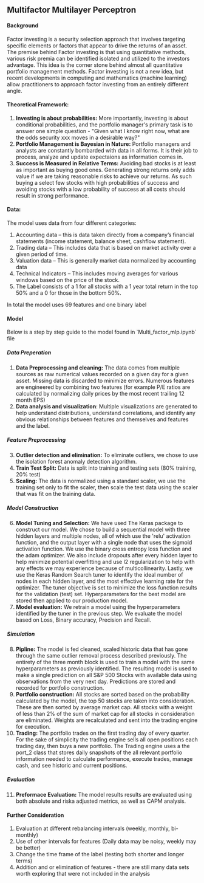 ## Multifactor Multilayer Perceptron

#### Background

<p>Factor investing is a security selection approach that involves targeting specific elements or factors that appear to drive the returns of an asset. The premise behind Factor investing is that using quantitative methods, various risk premia can be identified isolated and utilized to the investors advantage. This idea is the corner stone behind almost all quantitative portfolio management methods. Factor investing is not a new idea, but recent developments in computing and mathematics (machine learning) allow practitioners to approach factor investing from an entirely different angle.</p>

#### Theoretical Framework: 
 
1) __Investing is about probabilities:__ More importantly, investing is about conditional probabilities, and the portfolio manager's primary task is to answer one simple question - "Given what I know right now, what are the odds security xxx moves in a desirable way?" 
2) __Portfolio Management is Bayesian in Nature:__ Portfolio managers and analysts are constantly bombarded with data in all forms. It is their job to process, analyze and update expectaions as information comes in.  
3) __Success is Measured in Relative Terms:__ Avoiding bad stocks is at least as important as buying good ones. Generating strong returns only adds value if we are taking reasonable risks to achieve our returns. As such buying a select few stocks with high probabilities of success and avoiding stocks with a low probability of success at all costs should result in strong performance.

#### Data:

<p> The model uses data from four different categories:</p>

1) Accounting data – this is data taken directly from a company’s financial statements (income statement, balance sheet, cashflow statement). 
2) Trading data – This includes data that is based on market activity over a given period of time. 
3) Valuation data – This is generally market data normalized by accounting data 
4) Technical Indicators – This includes moving averages for various windows based on the price of the stock.
5) The Label consists of a 1 for all stocks with a 1 year total return in the top 50% and a 0 for those in the bottom 50%.

<p> In total the model uses 69 features and one binary label<p/>

#### Model

<p> Below is a step by step guide to the model found in `Multi_factor_mlp.ipynb` file</p>

##### Data Preperation

1. __Data Preprocessing and cleaning:__ The data comes from multiple sources as raw numerical values recorded on a given day for a given asset. Missing data is discarded to minimize errors. Numerous features are engineered by combining two features (for example P/E ratios are calculated by normalizing daily prices by the most recent trailing 12 month EPS)  
2. __Data analysis and visualization__: Multiple visualizations are generated to help understand distributions, understand correlations, and identify any obvious relationships between features and themselves and features and the label.

##### Feature Preprocessing 

3. __Outlier detection and elimination:__ To eliminate outliers, we chose to use the isolation forest anomaly detection algorithm.
4. __Train Test Split:__ Data is split into training and testing sets (80% training, 20% test)
5. __Scaling:__ The data is normalized using a standard scaler, we use the training set only to fit the scaler, then scale the test data using the scaler that was fit on the training data.

##### Model Construction

6. __Model Tuning and Selection:__ We have used The Keras package to construct our model. We chose to build a sequential model with three hidden layers and multiple nodes, all of which use the 'relu' activation function, and the output layer with a single node that uses the sigmoid activation function. We use the binary cross entropy loss function and the adam optimizer. We also include dropouts after every hidden layer to help minimize potential overfitting and use l2 regularization to help with any effects we may experience because of multicollinearity. Lastly, we use the Keras Random Search tuner to identify the ideal number of nodes in each hidden layer, and the most effective learning rate for the optimizer. The tuner objective is set to minimize the loss function results for the validation (test) set. Hyperparameters for the best model are stored then applied to our production model.
7. __Model evaluation:__ We retrain a model using the hyperparameters identified by the tuner in the previous step. We evaluate the model based on Loss, Binary accuracy, Precision and Recall.

##### Simulation

8. __Pipline:__ The model is fed cleaned, scaled historic data that has gone through the same outlier removal process described previously. The entirety of the three month block is used to train a model with the same hyperparameters as previously identified. The resulting model is used to make a single prediction on all S&P 500 Stocks with available data using observations from the very next day. Predictions are stored and recorded for portfolio construction.
9. __Portfolio construction:__ All stocks are sorted based on the probability calculated by the model, the top 50 stocks are taken into consideration. These are then sorted by average market cap. All stocks with a weight of less than 2% of the sum of market cap for all stocks in consideration are eliminated. Weights are recalculated and sent into the trading engine for execution.
10. __Trading:__ The portfolio trades on the first trading day of every quarter. For the sake of simplicity the trading engine sells all open positions each trading day, then buys a new portfolio. The Trading engine uses a the port_2 class that stores daily snapshots of the all relevant portfolio information needed to calculate performance, execute trades, manage cash, and see historic and current positions.

##### Evaluation

11. __Preformace Evaluation:__ The model results results are evaluated using both absolute and riska adjusted metrics, as well as CAPM analysis.

#### Further Consideration

1. Evaluation at different rebalancing intervals (weekly, monthly, bi-monthly) 
2. Use of other intervals for features (Daily data may be noisy, weekly may be better)
3. Change the time frame of the label (testing both shorter and longer terms)
4. Addition and or elimination of features - there are still many data sets worth exploring that were not included in the analysis







